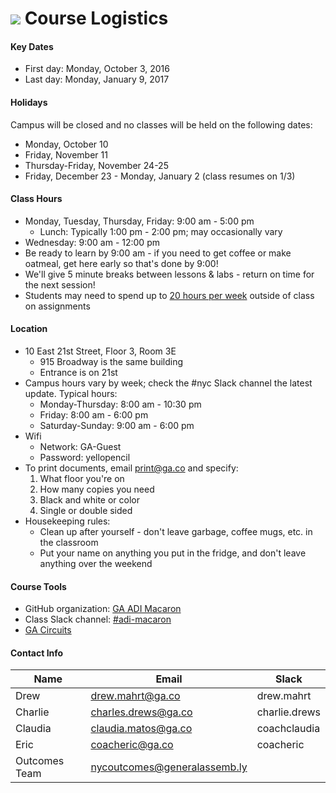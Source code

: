 # ![](https://ga-dash.s3.amazonaws.com/production/assets/logo-9f88ae6c9c3871690e33280fcf557f33.png) Course Logistics

#### Key Dates
- First day: Monday, October 3, 2016
- Last day: Monday, January 9, 2017


#### Holidays
Campus will be closed and no classes will be held on the following dates:
- Monday, October 10
- Friday, November 11
- Thursday-Friday, November 24-25
- Friday, December 23 - Monday, January 2 (class resumes on 1/3)


#### Class Hours
- Monday, Tuesday, Thursday, Friday: 9:00 am - 5:00 pm
  - Lunch: Typically 1:00 pm - 2:00 pm; may occasionally vary
- Wednesday: 9:00 am - 12:00 pm
- Be ready to learn by 9:00 am - if you need to get coffee or make oatmeal, get here early so that's done by 9:00!
- We'll give 5 minute breaks between lessons & labs - return on time for the next session!
- Students may need to spend up to [20 hours per week](https://ga-core.s3.amazonaws.com/cms/files/files/000/004/365/original/GA_Catalog-NYC_v1v6_20160910_bvm.pdf#page=19) outside of class on assignments


#### Location
- 10 East 21st Street, Floor 3, Room 3E
  - 915 Broadway is the same building
  - Entrance is on 21st
- Campus hours vary by week; check the #nyc Slack channel the latest update. Typical hours:
  - Monday-Thursday: 8:00 am - 10:30 pm
  - Friday: 8:00 am - 6:00 pm
  - Saturday-Sunday: 9:00 am - 6:00 pm
- Wifi
  - Network: GA-Guest
  - Password: yellopencil
- To print documents, email [print@ga.co](mailto:print@ga.co) and specify:
  1. What floor you're on
  1. How many copies you need
  1. Black and white or color
  1. Single or double sided
- Housekeeping rules:
  - Clean up after yourself - don't leave garbage, coffee mugs, etc. in the classroom
  - Put your name on anything you put in the fridge, and don't leave anything over the weekend


#### Course Tools
- GitHub organization: [GA ADI Macaron](https://github.com/ga-adi-macaron)
- Class Slack channel: [#adi-macaron](https://ga-students.slack.com/messages/adi-macaron/)
- [GA Circuits](https://circuits.generalassemb.ly)


#### Contact Info
| Name | Email | Slack |
| --- | --- | --- |
| Drew | [drew.mahrt@ga.co](mailto:drew.mahrt@ga.co) | drew.mahrt |
| Charlie | [charles.drews@ga.co](mailto:charles.drews@ga.co) | charlie.drews |
| Claudia | [claudia.matos@ga.co](mailto:claudia.matos@ga.co) | coachclaudia |
| Eric | [coacheric@ga.co](mailto:coacheric@ga.co) | coacheric |
| Outcomes Team | [nycoutcomes@generalassemb.ly](mailto:nycoutcomes@generalassemb.ly) | |

